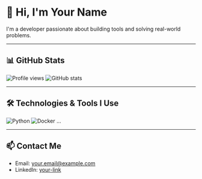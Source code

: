 # 👋 Hi, I'm Your Name

I'm a developer passionate about building tools and solving real-world problems.

---

## 📊 GitHub Stats
![Profile views](https://komarev.com/ghpvc/?username=sourabh-patil&color=blue)
![GitHub stats](https://github-readme-stats.vercel.app/api?username=sourabh-patil&show_icons=true)

---

## 🛠️ Technologies & Tools I Use
![Python](https://img.shields.io/badge/Python-3776AB?style=for-the-badge&logo=python&logoColor=white)
![Docker](https://img.shields.io/badge/Docker-2496ED?style=for-the-badge&logo=docker&logoColor=white)
...

---

## 📫 Contact Me
- Email: your.email@example.com
- LinkedIn: [your-link](https://linkedin.com/in/yourname)

